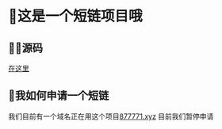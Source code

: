 # 🌵这是一个短链项目哦
## 🧑‍💻源码
[在这里](https://github.com/nelsontky/gh-pages-url-shortener)
## 💁我如何申请一个短链
我们目前有一个域名正在用这个项目[877771.xyz](https://877771.xyz)
目前我们暂停申请
